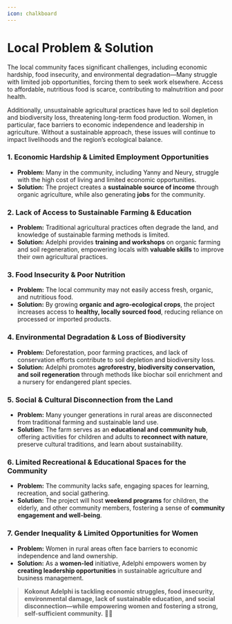 ```yaml
---
icon: chalkboard
---
```


# Local Problem & Solution

The local community faces significant challenges, including economic hardship, food insecurity, and environmental degradation—Many struggle with limited job opportunities, forcing them to seek work elsewhere. Access to affordable, nutritious food is scarce, contributing to malnutrition and poor health.

Additionally, unsustainable agricultural practices have led to soil depletion and biodiversity loss, threatening long-term food production. Women, in particular, face barriers to economic independence and leadership in agriculture. Without a sustainable approach, these issues will continue to impact livelihoods and the region’s ecological balance.

### **1. Economic Hardship & Limited Employment Opportunities**

* **Problem:** Many in the community, including Yanny and Neury, struggle with the high cost of living and limited economic opportunities.
* **Solution:** The project creates a **sustainable source of income** through organic agriculture, while also generating **jobs** for the community.

### **2. Lack of Access to Sustainable Farming & Education**

* **Problem:** Traditional agricultural practices often degrade the land, and knowledge of sustainable farming methods is limited.
* **Solution:** Adelphi provides **training and workshops** on organic farming and soil regeneration, empowering locals with **valuable skills** to improve their own agricultural practices.

### **3. Food Insecurity & Poor Nutrition**

* **Problem:** The local community may not easily access fresh, organic, and nutritious food.
* **Solution:** By growing **organic and agro-ecological crops**, the project increases access to **healthy, locally sourced food**, reducing reliance on processed or imported products.

### **4. Environmental Degradation & Loss of Biodiversity**

* **Problem:** Deforestation, poor farming practices, and lack of conservation efforts contribute to soil depletion and biodiversity loss.
* **Solution:** Adelphi promotes **agroforestry, biodiversity conservation, and soil regeneration** through methods like biochar soil enrichment and a nursery for endangered plant species.

### **5. Social & Cultural Disconnection from the Land**

* **Problem:** Many younger generations in rural areas are disconnected from traditional farming and sustainable land use.
* **Solution:** The farm serves as an **educational and community hub**, offering activities for children and adults to **reconnect with nature**, preserve cultural traditions, and learn about sustainability.

### **6. Limited Recreational & Educational Spaces for the Community**

* **Problem:** The community lacks safe, engaging spaces for learning, recreation, and social gathering.
* **Solution:** The project will host **weekend programs** for children, the elderly, and other community members, fostering a sense of **community engagement and well-being**.

### **7. Gender Inequality & Limited Opportunities for Women**

* **Problem:** Women in rural areas often face barriers to economic independence and land ownership.
* **Solution:** As a **women-led** initiative, Adelphi empowers women by **creating leadership opportunities** in sustainable agriculture and business management.

> **Kokonut Adelphi is tackling economic struggles, food insecurity, environmental damage, lack of sustainable education, and social disconnection—while empowering women and fostering a strong, self-sufficient community.** 🌱✨

